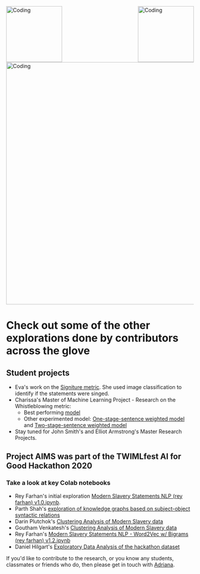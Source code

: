 
<img align="left" alt="Coding" width="150" src="https://user-images.githubusercontent.com/64998301/143171138-777e6d3d-3442-4872-8ada-e1bd311a49f9.png">

<img align="right" alt="Coding" width="150" src="https://user-images.githubusercontent.com/64998301/143171267-86860e2b-8a25-440e-b778-a860ceac7e99.png">

<img align="center" alt="Coding" width="650" src="https://cdn.dribbble.com/users/64533/screenshots/7802393/media/ff0d5805b91cc7e60cddf653280be1cf.jpg?compress=1&resize=1600x1200">



# Check out some of the other explorations done by contributors across the glove 

## Student projects
- Eva's work on the [Signiture metric](https://drive.google.com/drive/folders/1hNNxGmN3CVRjIGlnoadzJHTvrGv6bWPe?usp=sharing). She used image classification to identify if the statements were singed. 
- Charissa's Master of Machine Learning Project - Research on the Whistleblowing metric:
   - Best performing [model](https://github.com/charissayu/Research_project/blob/main/20211022_doc_SVC_final.ipynb)
   - Other experimented model: [One-stage-sentence weighted model](https://github.com/charissayu/Research_project/blob/main/20210911a.ipynb) and [Two-stage-sentence weighted model](https://github.com/charissayu/Research_project/blob/main/0929_2stages_KLDiv.ipynb)
- Stay tuned for John Smith's and Elliot Armstrong's Master Research Projects.

## Project AIMS was part of the TWIMLfest AI for Good Hackathon 2020
### Take a look at key Colab notebooks

- Rey Farhan's initial exploration [Modern Slavery Statements NLP (rey farhan) v1.0.ipynb](https://colab.research.google.com/drive/1Xk3TZ-30CfNmUxxiDRrWh9S3nR74pZlj?usp=sharing).
- Parth Shah's [exploration of knowledge graphs based on subject-object syntactic relations](https://colab.research.google.com/drive/1Nig3YyHy8MEx5a1gmw_Hj95uYDAO30DV?usp=sharing)
- Darin Plutchok's [Clustering Analysis of Modern Slavery data](https://colab.research.google.com/drive/1J1m1Yoy93d5nyfEHCVcBGv-fFH7l9sfG?usp=sharing)
- Goutham Venkatesh's  [Clustering Analysis of Modern Slavery data](https://colab.research.google.com/drive/1bkM7WEe0_nPCCUCnvDC05g9xxGNtbcmM?usp=sharing)
- Rey Farhan's [Modern Slavery Statements NLP - Word2Vec w/ Bigrams (rey farhan) v1.2.ipynb](https://colab.research.google.com/drive/1S0EM1LFJ0KppuENMxiALe7ZikYjNhTLP#scrollTo=aWUYZx9KZbKL)
- Daniel Hilgart's [Exploratory Data Analysis of the hackathon dataset](https://github.com/the-future-society/modern-slavery-statements-research/blob/master/notebooks/EDA.ipynb)


If you'd like to contribute to the research, or you know any students, classmates or friends who do, then please get in touch with [Adriana](mailto:adriana.bora@thefuturesociety.org). 


